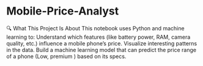 # Mobile-Price-Analyst
🔍 What This Project Is About This notebook uses Python and machine learning to:  Understand which features (like battery power, RAM, camera quality, etc.) influence a mobile phone’s price.  Visualize interesting patterns in the data.  Build a machine learning model that can predict the price range of a phone (Low, premium )  based on its specs.
